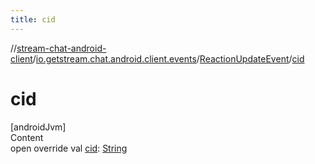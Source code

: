 ```yaml
---
title: cid
---
```

//[stream-chat-android-client](../../../index.md)/[io.getstream.chat.android.client.events](../index.md)/[ReactionUpdateEvent](index.md)/[cid](cid.md)



# cid  
[androidJvm]  
Content  
open override val [cid](cid.md): [String](https://kotlinlang.org/api/latest/jvm/stdlib/kotlin/-string/index.html)  



